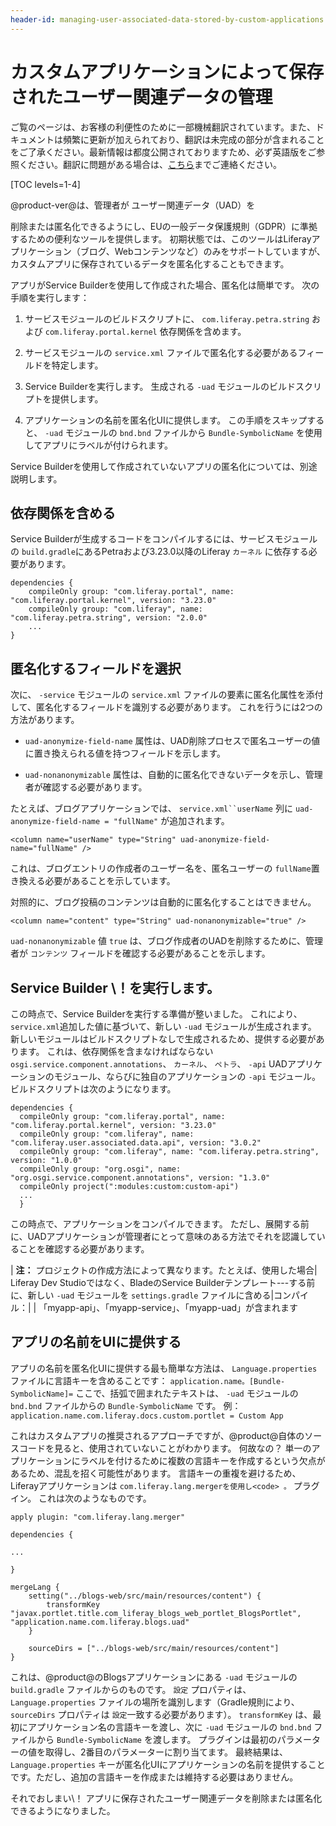 ```yaml
---
header-id: managing-user-associated-data-stored-by-custom-applications
---
```


# カスタムアプリケーションによって保存されたユーザー関連データの管理

<p class="alert alert-info"><span class="wysiwyg-color-blue120">ご覧のページは、お客様の利便性のために一部機械翻訳されています。また、ドキュメントは頻繁に更新が加えられており、翻訳は未完成の部分が含まれることをご了承ください。最新情報は都度公開されておりますため、必ず英語版をご参照ください。翻訳に問題がある場合は、<a href="mailto:support-content-jp@liferay.com">こちら</a>までご連絡ください。</span></p>

[TOC levels=1-4]

@product-ver@は、管理者が</a> ユーザー関連データ（UAD）を

削除または匿名化できるようにし、EUの一般データ保護規則（GDPR）に準拠するための便利なツールを提供します。 初期状態では、このツールはLiferayアプリケーション（ブログ、Webコンテンツなど）のみをサポートしていますが、カスタムアプリに保存されているデータを匿名化することもできます。</p> 

アプリがService Builderを使用して作成された場合、匿名化は簡単です。 次の手順を実行します：

1.  サービスモジュールのビルドスクリプトに、 `com.liferay.petra.string` および `com.liferay.portal.kernel` 依存関係を含めます。

2.  サービスモジュールの `service.xml` ファイルで匿名化する必要があるフィールドを特定します。

3.  Service Builderを実行します。 生成される `-uad` モジュールのビルドスクリプトを提供します。

4.  アプリケーションの名前を匿名化UIに提供します。 この手順をスキップすると、 `-uad` モジュールの `bnd.bnd` ファイルから `Bundle-SymbolicName` を使用してアプリにラベルが付けられます。

Service Builderを使用して作成されていないアプリの匿名化については、別途説明します。



## 依存関係を含める

Service Builderが生成するコードをコンパイルするには、サービスモジュールの `build.gradle`にあるPetraおよび3.23.0以降のLiferay `カーネル` に依存する必要があります。

    dependencies {
        compileOnly group: "com.liferay.portal", name: "com.liferay.portal.kernel", version: "3.23.0"
        compileOnly group: "com.liferay", name: "com.liferay.petra.string", version: "2.0.0"
        ...
    }
    



## 匿名化するフィールドを選択

次に、 `-service` モジュールの `service.xml` ファイルの要素に匿名化属性を添付して、匿名化するフィールドを識別する必要があります。 これを行うには2つの方法があります。

  - `uad-anonymize-field-name` 属性は、UAD削除プロセスで匿名ユーザーの値に置き換えられる値を持つフィールドを示します。

  - `uad-nonanonymizable` 属性は、自動的に匿名化できないデータを示し、管理者が確認する必要があります。

たとえば、ブログアプリケーションでは、 `service.xml``userName` 列に `uad-anonymize-field-name = "fullName"` が追加されます。

    <column name="userName" type="String" uad-anonymize-field-name="fullName" />
    

これは、ブログエントリの作成者のユーザー名を、匿名ユーザーの `fullName`置き換える必要があることを示しています。

対照的に、ブログ投稿のコンテンツは自動的に匿名化することはできません。

    <column name="content" type="String" uad-nonanonymizable="true" />
    

`uad-nonanonymizable` 値 `true` は、ブログ作成者のUADを削除するために、管理者が `コンテンツ` フィールドを確認する必要があることを示します。



## Service Builder \！を実行します。

この時点で、Service Builderを実行する準備が整いました。 これにより、 `service.xml`追加した値に基づいて、新しい `-uad` モジュールが生成されます。 新しいモジュールはビルドスクリプトなしで生成されるため、提供する必要があります。 これは、依存関係を含まなければならない `osgi.service.component.annotations`、 `カーネル`、 `ペトラ`、 `-api` UADアプリケーションのモジュール、ならびに独自のアプリケーションの `-api` モジュール。 ビルドスクリプトは次のようになります。

    dependencies {
      compileOnly group: "com.liferay.portal", name: "com.liferay.portal.kernel", version: "3.23.0"
      compileOnly group: "com.liferay", name: "com.liferay.user.associated.data.api", version: "3.0.2"
      compileOnly group: "com.liferay", name: "com.liferay.petra.string", version: "1.0.0"
      compileOnly group: "org.osgi", name: "org.osgi.service.component.annotations", version: "1.3.0"
      compileOnly project(":modules:custom:custom-api")
      ...
      }
    

この時点で、アプリケーションをコンパイルできます。 ただし、展開する前に、UADアプリケーションが管理者にとって意味のある方法でそれを認識していることを確認する必要があります。

| **注：** プロジェクトの作成方法によって異なります。たとえば、使用した場合| Liferay Dev Studioではなく、BladeのService Builderテンプレート---する前に、新しい `-uad` モジュールを `settings.gradle` ファイルに含める|コンパイル：| | 「myapp-api」、「myapp-service」、「myapp-uad」が含まれます



## アプリの名前をUIに提供する

アプリの名前を匿名化UIに提供する最も簡単な方法は、 `Language.properties` ファイルに言語キーを含めることです： `application.name。[Bundle-SymbolicName]=` ここで、括弧で囲まれたテキストは、 `-uad` モジュールの `bnd.bnd` ファイルからの `Bundle-SymbolicName` です。 例： `application.name.com.liferay.docs.custom.portlet = Custom App`

これはカスタムアプリの推奨されるアプローチですが、@product@自体のソースコードを見ると、使用されていないことがわかります。 何故なの？ 単一のアプリケーションにラベルを付けるために複数の言語キーを作成するという欠点があるため、混乱を招く可能性があります。 言語キーの重複を避けるため、Liferayアプリケーションは `com.liferay.lang.mergerを使用し<code> 。` プラグイン。 これは次のようなものです。

    apply plugin: "com.liferay.lang.merger"
    
    dependencies {
    
    ...
    
    }
    
    mergeLang {
        setting("../blogs-web/src/main/resources/content") {
            transformKey "javax.portlet.title.com_liferay_blogs_web_portlet_BlogsPortlet", "application.name.com.liferay.blogs.uad"
        }
    
        sourceDirs = ["../blogs-web/src/main/resources/content"]
    }
    

これは、@product@のBlogsアプリケーションにある `-uad` モジュールの `build.gradle` ファイルからのものです。 `設定` プロパティは、 `Language.properties` ファイルの場所を識別します（Gradle規則により、 `sourceDirs` プロパティは `設定`一致する必要があります）。 `transformKey` は、最初にアプリケーション名の言語キーを渡し、次に `-uad` モジュールの `bnd.bnd` ファイルから `Bundle-SymbolicName` を渡します。 プラグインは最初のパラメーターの値を取得し、2番目のパラメーターに割り当てます。 最終結果は、 `Language.properties` キーが匿名化UIにアプリケーションの名前を提供することです。ただし、追加の言語キーを作成または維持する必要はありません。

それでおしまい\！ アプリに保存されたユーザー関連データを削除または匿名化できるようになりました。
